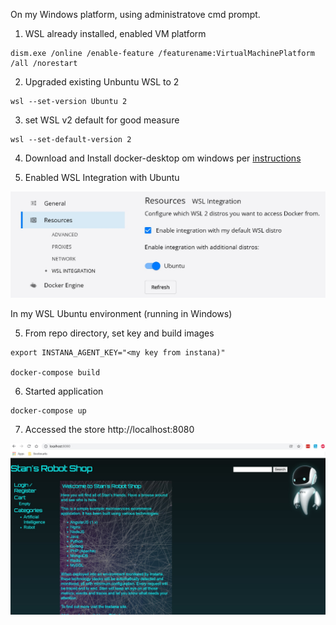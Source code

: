 On my Windows platform, using administratove cmd prompt.

1. WSL already installed, enabled VM platform 
```shell
dism.exe /online /enable-feature /featurename:VirtualMachinePlatform /all /norestart
```

2. Upgraded existing Unbuntu WSL to 2
```shell
wsl --set-version Ubuntu 2
```

3. set WSL v2 default for good measure

```shell
wsl --set-default-version 2

```

4. Download and Install docker-desktop om windows per [instructions](https://docs.docker.com/desktop/windows/install/)


5. Enabled WSL Integration with Ubuntu

![alt text](Images/WSL.jpg "Enable WSL")

In my WSL Ubuntu environment (running in Windows)

5. From repo directory, set key and build images

```shell
export INSTANA_AGENT_KEY="<my key from instana)"

docker-compose build

```

6. Started application
```shell
docker-compose up

```

7. Accessed the store http://localhost:8080

![alt text](Images/home.jpg "The home page")
